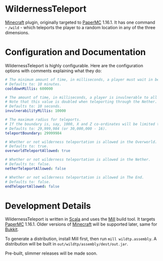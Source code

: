 # WildernessTeleport
[Minecraft](https://minecraft.net/) plugin,
originally targeted to [PaperMC](https://papermc.io/) 1.16.1. It has one command - `/wild` -
which teleports the player to a random location in any of the three dimensions.

# Configuration and Documentation
WildernessTeleport is highly configurable. Here are the configuration options with
comments explaining what they do:
```yaml
# The minimum amount of time, in milliseconds, a player must wait in between command incovations.
# Defaults to: 10 minutes.
cooldownMillis: 600000

# The amount of time, in milliseconds, a player is invulnerable to all damage after teleporting.
# Note that this value is doubled when teleporting through the Nether.
# Defaults to: 10 seconds.
invulnerabilityMillis: 10000

# The maximum radius for teleports.
# If the boundary is, say, 1000, X and Z co-ordinates will be limited to the range -1000 to +1000.
# Defaults to: 29,999,984 (or 30,000,000 - 16).
teleportBoundary: 29999984

# Whether or not wilderness teleportation is allowed in the Overworld.
# Defaults to: true.
overworldTeleportAllowed: true

# Whether or not wilderness teleportation is allowed in the Nether.
# Defaults to: false.
netherTeleportAllowed: false

# Whether or not wilderness teleportation is allowed in The End.
# Defaults to: false.
endTeleportAllowed: false
```

# Development Details
WildernessTeleport is written in [Scala](https://scala-lang.org) and uses the [Mill](https://github.com/lihaoyi/mill) build tool.
It targets [PaperMC](https://papermc.io) 1.16.1. Older versions of [Minecraft](https://minecraft.net/)
will be supported later, same for [Bukkit](https://dev.bukkit.org/).

To generate a distribution, install Mill first, then run `mill wildtp.assembly`.
A distribution will be built in `out/wildtp/assembly/dest/out.jar`.

Pre-built, slimmer releases will be made soon.
